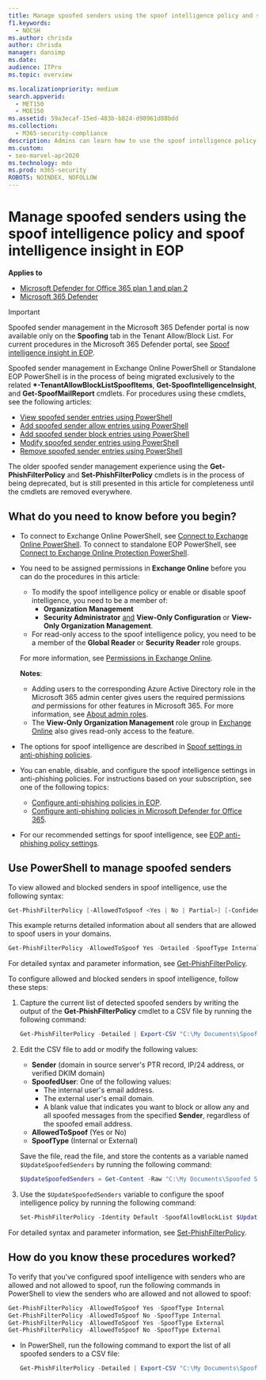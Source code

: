 ```yaml
---
title: Manage spoofed senders using the spoof intelligence policy and spoof intelligence insight
f1.keywords:
  - NOCSH
ms.author: chrisda
author: chrisda
manager: dansimp
ms.date:
audience: ITPro
ms.topic: overview

ms.localizationpriority: medium
search.appverid:
  - MET150
  - MOE150
ms.assetid: 59a3ecaf-15ed-483b-b824-d98961d88bdd
ms.collection:
  - M365-security-compliance
description: Admins can learn how to use the spoof intelligence policy and the spoof intelligence insight to allow or block detected spoofed senders.
ms.custom:
- seo-marvel-apr2020
ms.technology: mdo
ms.prod: m365-security
ROBOTS: NOINDEX, NOFOLLOW
---
```


# Manage spoofed senders using the spoof intelligence policy and spoof intelligence insight in EOP

**Applies to**
- [Microsoft Defender for Office 365 plan 1 and plan 2](defender-for-office-365.md)
- [Microsoft 365 Defender](../defender/microsoft-365-defender.md)

> [!IMPORTANT]
> Spoofed sender management in the Microsoft 365 Defender portal is now available only on the **Spoofing** tab in the Tenant Allow/Block List. For current procedures in the Microsoft 365 Defender portal, see [Spoof intelligence insight in EOP](learn-about-spoof-intelligence.md).
>
> Spoofed sender management in Exchange Online PowerShell or Standalone EOP PowerShell is in the process of being migrated exclusively to the related **\*-TenantAllowBlockListSpoofItems**, **Get-SpoofIntelligenceInsight**, and **Get-SpoofMailReport** cmdlets. For procedures using these cmdlets, see the following articles:
>
> - [View spoofed sender entries using PowerShell](tenant-allow-block-list.md#view-spoofed-sender-entries)
> - [Add spoofed sender allow entries using PowerShell](manage-tenant-allows.md#add-spoofed-sender-allow-entries-using-powershell)
> - [Add spoofed sender block entries using PowerShell](manage-tenant-blocks.md#add-spoofed-sender-block-entries)
> - [Modify spoofed sender entries using PowerShell](modify-remove-entries-tenant-allow-block.md#modify-allow-or-block-spoofed-sender-entries-from-the-tenant-allowblock-list)
> - [Remove spoofed sender entries using PowerShell](modify-remove-entries-tenant-allow-block.md#remove-allow-or-block-spoofed-sender-entries-from-the-tenant-allowblock-list)
>
> The older spoofed sender management experience using the **Get-PhishFilterPolicy** and **Set-PhishFilterPolicy** cmdlets is in the process of being deprecated, but is still presented in this article for completeness until the cmdlets are removed everywhere.

## What do you need to know before you begin?

- To connect to Exchange Online PowerShell, see [Connect to Exchange Online PowerShell](/powershell/exchange/connect-to-exchange-online-powershell). To connect to standalone EOP PowerShell, see [Connect to Exchange Online Protection PowerShell](/powershell/exchange/connect-to-exchange-online-protection-powershell).

- You need to be assigned permissions in **Exchange Online** before you can do the procedures in this article:
  - To modify the spoof intelligence policy or enable or disable spoof intelligence, you need to be a member of:
    - **Organization Management**
    - **Security Administrator** <u>and</u> **View-Only Configuration** or **View-Only Organization Management**.
  - For read-only access to the spoof intelligence policy, you need to be a member of the **Global Reader** or **Security Reader** role groups.

  For more information, see [Permissions in Exchange Online](/exchange/permissions-exo/permissions-exo).

  **Notes**:

  - Adding users to the corresponding Azure Active Directory role in the Microsoft 365 admin center gives users the required permissions _and_ permissions for other features in Microsoft 365. For more information, see [About admin roles](../../admin/add-users/about-admin-roles.md).
  - The **View-Only Organization Management** role group in [Exchange Online](/Exchange/permissions-exo/permissions-exo#role-groups) also gives read-only access to the feature.

- The options for spoof intelligence are described in [Spoof settings in anti-phishing policies](set-up-anti-phishing-policies.md#spoof-settings).

- You can enable, disable, and configure the spoof intelligence settings in anti-phishing policies. For instructions based on your subscription, see one of the following topics:

  - [Configure anti-phishing policies in EOP](configure-anti-phishing-policies-eop.md).
  - [Configure anti-phishing policies in Microsoft Defender for Office 365](configure-mdo-anti-phishing-policies.md).

- For our recommended settings for spoof intelligence, see [EOP anti-phishing policy settings](recommended-settings-for-eop-and-office365.md#eop-anti-phishing-policy-settings).

## Use PowerShell to manage spoofed senders

To view allowed and blocked senders in spoof intelligence, use the following syntax:

```powershell
Get-PhishFilterPolicy [-AllowedToSpoof <Yes | No | Partial>] [-ConfidenceLevel <Low | High>] [-DecisionBy <Admin | SpoofProtection>] [-Detailed] [-SpoofType <Internal | External>]
```

This example returns detailed information about all senders that are allowed to spoof users in your domains.

```powershell
Get-PhishFilterPolicy -AllowedToSpoof Yes -Detailed -SpoofType Internal
```

For detailed syntax and parameter information, see [Get-PhishFilterPolicy](/powershell/module/exchange/get-phishfilterpolicy).

To configure allowed and blocked senders in spoof intelligence, follow these steps:

1. Capture the current list of detected spoofed senders by writing the output of the **Get-PhishFilterPolicy** cmdlet to a CSV file by running the following command:

   ```powershell
   Get-PhishFilterPolicy -Detailed | Export-CSV "C:\My Documents\Spoofed Senders.csv"
   ```

2. Edit the CSV file to add or modify the following values:
   - **Sender** (domain in source server's PTR record, IP/24 address, or verified DKIM domain)
   - **SpoofedUser**: One of the following values:
     - The internal user's email address.
     - The external user's email domain.
     - A blank value that indicates you want to block or allow any and all spoofed messages from the specified **Sender**, regardless of the spoofed email address.
   - **AllowedToSpoof** (Yes or No)
   - **SpoofType** (Internal or External)

   Save the file, read the file, and store the contents as a variable named `$UpdateSpoofedSenders` by running the following command:

   ```powershell
   $UpdateSpoofedSenders = Get-Content -Raw "C:\My Documents\Spoofed Senders.csv"
   ```

3. Use the `$UpdateSpoofedSenders` variable to configure the spoof intelligence policy by running the following command:

   ```powershell
   Set-PhishFilterPolicy -Identity Default -SpoofAllowBlockList $UpdateSpoofedSenders
   ```

For detailed syntax and parameter information, see [Set-PhishFilterPolicy](/powershell/module/exchange/set-phishfilterpolicy).

## How do you know these procedures worked?

To verify that you've configured spoof intelligence with senders who are allowed and not allowed to spoof, run the following commands in PowerShell to view the senders who are allowed and not allowed to spoof:

  ```powershell
  Get-PhishFilterPolicy -AllowedToSpoof Yes -SpoofType Internal
  Get-PhishFilterPolicy -AllowedToSpoof No -SpoofType Internal
  Get-PhishFilterPolicy -AllowedToSpoof Yes -SpoofType External
  Get-PhishFilterPolicy -AllowedToSpoof No -SpoofType External
  ```

- In PowerShell, run the following command to export the list of all spoofed senders to a CSV file:

   ```powershell
   Get-PhishFilterPolicy -Detailed | Export-CSV "C:\My Documents\Spoofed Senders.csv"
   ```
